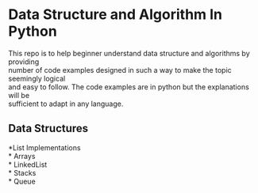 # Data Structure and Algorithm In Python  

This repo is to help beginner understand data structure and algorithms by providing  
number of code examples designed in such a way to make the topic seemingly logical  
and easy to follow. The code examples are in python but the explanations will be   
sufficient to adapt in any language.

## Data Structures  

*List Implementations  
    * Arrays  
    * LinkedList  
    * Stacks  
    * Queue  
     
